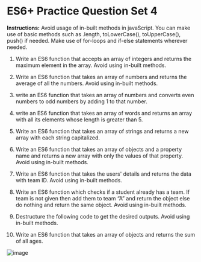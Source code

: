 # ES6+ Practice Question Set 4

**Instructions:** Avoid usage of in-built methods in javaScript. You can make use of basic methods such as .length, toLowerCase(), toUpperCase(), push() if needed. Make use of for-loops and if-else statements wherever needed.

1. Write an ES6 function that accepts an array of integers and returns the maximum element in the array. Avoid using in-built methods.

2. Write an ES6 function that takes an array of numbers and returns the average of all the numbers. Avoid using in-built methods.


3. write an ES6 function that takes an array of numbers and converts even numbers to odd numbers by adding 1 to that number.


4. write an ES6 function that takes an array of words and returns an array with all its elements whose length is greater than 5.


5. Write an ES6 function that takes an array of strings and returns a new array with each string capitalized.


6. Write an ES6 function that takes an array of objects and a property name and returns a new array with only the values of that property. Avoid using in-built methods.


7. Write an ES6 function that takes the users' details and returns the data with team ID. Avoid using in-built methods.

8. Write an ES6 function which checks if a student already has a team. If team is not given then add them to team “A” and return the object else do nothing and return the same object. Avoid using in-built methods.

9. Destructure the following code to get the desired outputs. Avoid using in-built methods.


10. Write an ES6 function that takes an array of objects and returns the sum of all ages.

![image](https://user-images.githubusercontent.com/49062060/222878510-08e0631c-1886-45ad-8f39-7f4b53dde849.png)


